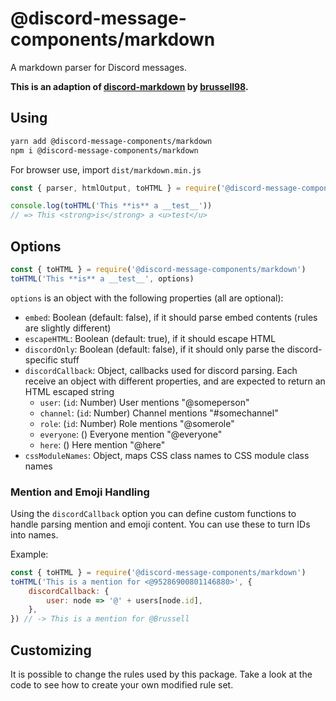 # @discord-message-components/markdown

A markdown parser for Discord messages.

**This is an adaption of [discord-markdown](https://github.com/brussell98/discord-markdown) by [brussell98](https://github.com/brussell98).**

## Using

```bash
yarn add @discord-message-components/markdown
npm i @discord-message-components/markdown
```

For browser use, import `dist/markdown.min.js`

```js
const { parser, htmlOutput, toHTML } = require('@discord-message-components/markdown')

console.log(toHTML('This **is** a __test__'))
// => This <strong>is</strong> a <u>test</u>
```

## Options

```js
const { toHTML } = require('@discord-message-components/markdown')
toHTML('This **is** a __test__', options)
```

`options` is an object with the following properties (all are optional):

* `embed`: Boolean (default: false), if it should parse embed contents (rules are slightly different)
* `escapeHTML`: Boolean (default: true), if it should escape HTML
* `discordOnly`: Boolean (default: false), if it should only parse the discord-specific stuff
* `discordCallback`: Object, callbacks used for discord parsing. Each receive an object with different properties, and are expected to return an HTML escaped string
  * `user`: (`id`: Number) User mentions "@someperson"
  * `channel`: (`id`: Number) Channel mentions "#somechannel"
  * `role`: (`id`: Number) Role mentions "@somerole"
  * `everyone`: () Everyone mention "@everyone"
  * `here`: () Here mention "@here"
* `cssModuleNames`: Object, maps CSS class names to CSS module class names

### Mention and Emoji Handling

Using the `discordCallback` option you can define custom functions to handle parsing mention and emoji content. You can use these to turn IDs into names.

Example:

```js
const { toHTML } = require('@discord-message-components/markdown')
toHTML('This is a mention for <@95286900801146880>', {
	discordCallback: {
		user: node => '@' + users[node.id],
	},
}) // -> This is a mention for @Brussell
```

## Customizing

It is possible to change the rules used by this package. Take a look at the code to see how to create your own modified rule set.
